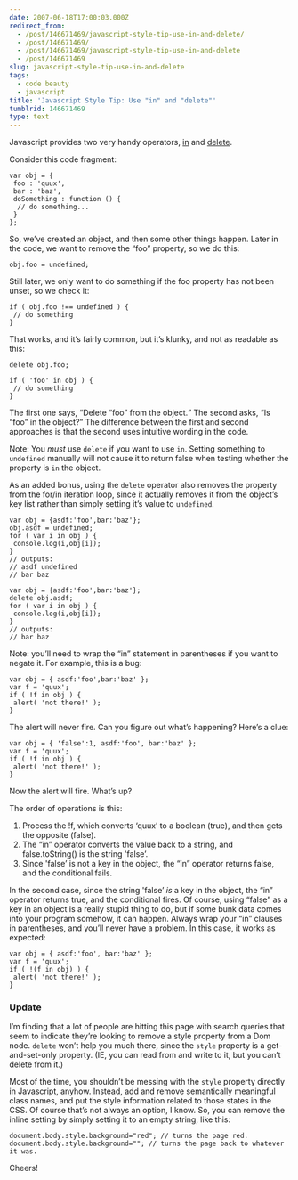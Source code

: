 ```yaml
---
date: 2007-06-18T17:00:03.000Z
redirect_from:
  - /post/146671469/javascript-style-tip-use-in-and-delete/
  - /post/146671469/
  - /post/146671469/javascript-style-tip-use-in-and-delete
  - /post/146671469
slug: javascript-style-tip-use-in-and-delete
tags:
  - code beauty
  - javascript
title: 'Javascript Style Tip: Use "in" and "delete"'
tumblrid: 146671469
type: text
---
```

<p>Javascript provides two very handy operators, <a href="http://developer.mozilla.org/en/docs/Core_JavaScript_1.5_Reference:Operators:Special_Operators:in_Operator">in</a> and <a href="http://developer.mozilla.org/en/docs/Core_JavaScript_1.5_Reference:Operators:Special_Operators:delete_Operator">delete</a>.</p>

<p>Consider this code fragment:</p>

<p><code class="block javascript">var obj = {
 foo : 'quux',
 bar : 'baz',
 doSomething : function () {
  // do something...
 }
};</code></p>

<p>So, we&rsquo;ve created an object, and then some other things happen.  Later in the code, we want to remove the &ldquo;foo&rdquo; property, so we do this:</p>

<p><code class="javascript block">obj.foo = undefined;</code></p>

<p>Still later, we only want to do something if the foo property has not been unset, so we check it:</p>

<p><code class="javascript block">if ( obj.foo !== undefined ) {
 // do something
}</code></p>

<p>That works, and it&rsquo;s fairly common, but it&rsquo;s klunky, and not as readable as this:</p>

<p><code class="javascript block">delete obj.foo;</code></p>

<p><code class="javascript block">if ( 'foo' in obj ) {
 // do something
}</code></p>

<p>The first one says, <q>Delete &ldquo;foo&rdquo; from the object.</q>  The second asks, <q>Is &ldquo;foo&rdquo; in the object?</q>  The difference between the first and second approaches is that the second uses intuitive wording in the code.</p>

<p>Note: You <em>must</em> use <code>delete</code> if you want to use <code>in</code>.  Setting something to <code>undefined</code> manually will not cause it to return false when testing whether the property is <code>in</code> the object.</p>

<p>As an added bonus, using the <code>delete</code> operator also removes the property from the for/in iteration loop, since it actually removes it from the object&rsquo;s key list rather than simply setting it&rsquo;s value to <code>undefined</code>.</p>

<p><code class="block javascript">var obj = {asdf:'foo',bar:'baz'};
obj.asdf = undefined;
for ( var i in obj ) {
 console.log(i,obj[i]);
}
// outputs:
// asdf undefined
// bar baz</code></p>

<p><code class="block javascript">var obj = {asdf:'foo',bar:'baz'};
delete obj.asdf;
for ( var i in obj ) {
 console.log(i,obj[i]);
}
// outputs:
// bar baz</code></p>

<p>Note: you&rsquo;ll need to wrap the &ldquo;in&rdquo; statement in parentheses if you want to negate it.  For example, this is a bug:</p>

<p><code class="block javascript">var obj = { asdf:'foo',bar:'baz' };
var f = 'quux';
if ( !f in obj ) {
 alert( 'not there!' );
}</code></p>

<p>The alert will never fire.  Can you figure out what&rsquo;s happening?  Here&rsquo;s a clue:</p>

<p><code class="block javascript">var obj = { 'false':1, asdf:'foo', bar:'baz' };
var f = 'quux';
if ( !f in obj ) {
 alert( 'not there!' );
}</code></p>

<p>Now the alert will fire.  What&rsquo;s up?</p>

<p>The order of operations is this:</p>

<ol><li>Process the !f, which converts &lsquo;quux&rsquo; to a boolean (true), and then gets the opposite (false).</li>
    <li>The &ldquo;in&rdquo; operator converts the value back to a string, and false.toString() is the string 'false&rsquo;.</li>
    <li>Since 'false&rsquo; is not a key in the object, the &ldquo;in&rdquo; operator returns false, and the conditional fails.</li>
</ol><p>In the second case, since the string 'false&rsquo; <em>is</em> a key in the object, the &ldquo;in&rdquo; operator returns true, and the conditional fires.  Of course, using &ldquo;false&rdquo; as a key in an object is a really stupid thing to do, but if some bunk data comes into your program somehow, it can happen.  Always wrap your &ldquo;in&rdquo; clauses in parentheses, and you&rsquo;ll never have a problem.  In this case, it works as expected:</p>

<p><code class="block javascript">var obj = { asdf:'foo', bar:'baz' };
var f = 'quux';
if ( !(f in obj) ) {
 alert( 'not there!' );
}</code></p>

<h3>Update</h3>

<p>I&rsquo;m finding that a lot of people are hitting this page with search queries that seem to indicate they&rsquo;re looking to remove a style property from a Dom node.  <code>delete</code> won&rsquo;t help you much there, since the <code>style</code> property is a get-and-set-only property.  (IE, you can read from and write to it, but you can&rsquo;t delete from it.)</p>

<p>Most of the time, you shouldn&rsquo;t be messing with the <code>style</code> property directly in Javascript, anyhow.  Instead, add and remove semantically meaningful class names, and put the style information related to those states in the CSS.  Of course that&rsquo;s not always an option, I know.  So, you can remove the inline setting by simply setting it to an empty string, like this:</p>

<p><code class="block javascript">document.body.style.background="red"; // turns the page red.
document.body.style.background=""; // turns the page back to whatever it was.</code></p>

<p>Cheers!</p>
